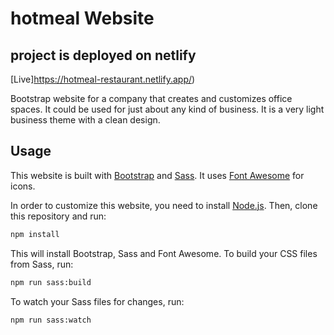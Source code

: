 # hotmeal Website

## project is deployed on netlify
[Live]https://hotmeal-restaurant.netlify.app/)


Bootstrap website for a company that creates and customizes office spaces. It could be used for just about any kind of business. It is a very light business theme with a clean design.

## Usage

This website is built with [Bootstrap](https://getbootstrap.com/) and [Sass](https://sass-lang.com/). It uses [Font Awesome](https://fontawesome.com/) for icons.

In order to customize this website, you need to install [Node.js](https://nodejs.org/en/). Then, clone this repository and run:

```bash
npm install
```

This will install Bootstrap, Sass and Font Awesome. To build your CSS files from Sass, run:

```bash
npm run sass:build
```

To watch your Sass files for changes, run:

```bash
npm run sass:watch
```



